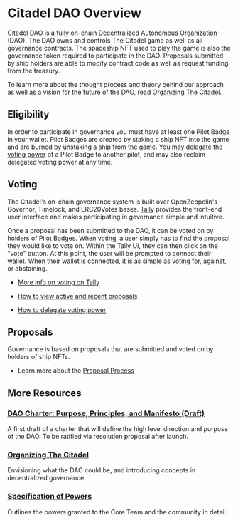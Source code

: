 # Citadel DAO Overview

Citadel DAO is a fully on-chain [Decentralized Autonomous Organization](https://ethereum.org/en/dao/) (DAO). The DAO owns and controls The Citadel game as well as all governance contracts. The spaceship NFT used to play the game is also the governance token required to participate in the DAO. Proposals submitted by ship holders are able to modify contract code as well as request funding from the treasury. 

To learn more about the thought process and theory behind our approach as well as a vision for the future of the DAO, read [Organizing The Citadel](/dao/org/). 

## Eligibility

In order to participate in governance you must have at least one Pilot Badge in your wallet. Pilot Badges are created by staking a ship NFT into the game and are burned by unstaking a ship from the game. You may [delegate the voting power](https://articles-orzd3tqhl-thecitadelgame.vercel.app/docs/delegating-votes) of a Pilot Badge to another pilot, and may also reclaim delegated voting power at any time.   

## Voting

The Citadel's on-chain governance system is built over OpenZeppelin's Governor, Timelock, and ERC20Votes bases. [Tally](tally.xyz) provides the front-end user interface and makes participating in governance simple and intuitive. 

Once a proposal has been submitted to the DAO, it can be voted on by holders of Pilot Badges. When voting, a user simply has to find the proposal they would like to vote on. Within the Tally UI, they can then click on the "vote" button. At this point, the user will be prompted to connect their wallet. When their wallet is connected, it is as simple as voting for, against, or abstaining.

- [More info on voting on Tally](https://articles-orzd3tqhl-thecitadelgame.vercel.app/docs/how-the-dao-works#voting)

- [How to view active and recent proposals](https://docs.tally.xyz/user-guides/navigating-the-app/governance-page) 

- [How to delegate voting power](https://articles-orzd3tqhl-thecitadelgame.vercel.app/docs/delegating-votes)

## Proposals

Governance is based on proposals that are submitted and voted on by holders of ship NFTs. 

- Learn more about the [Proposal Process](/dao/proposal/)

## More Resources

### [DAO Charter: Purpose, Principles, and Manifesto (Draft)]()
A first draft of a charter that will define the high level direction and purpose of the DAO. To be ratified via resolution proposal after launch. 

### [Organizing The Citadel](/dao/org/)
Envisioning what the DAO could be, and introducing concepts in decentralized governance. 

### [Specification of Powers](/dao/powers/)
Outlines the powers granted to the Core Team and the community in detail. 

